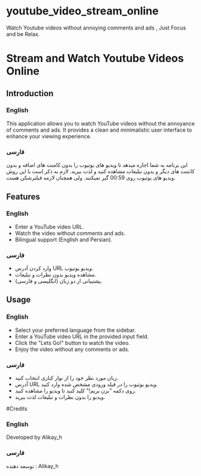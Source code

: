 # youtube_video_stream_online
Watch Youtube videos without annoying comments and ads , Just Focus and be Relax.

# Stream and Watch Youtube Videos Online

## Introduction

### English
This application allows you to watch YouTube videos without the annoyance of comments and ads. It provides a clean and minimalistic user interface to enhance your viewing experience.

### فارسی
این برنامه به شما اجازه میدهد تا ویدیو های یوتیوب را بدون کامنت های اضافه و بدون کانتنت های دیگر و بدون تبلیغات مشاهده کنید و لذت ببرید. لازم به ذکر است با این روش ویدیو های یوتیوب روی 00:59 گیر نمیکنند. ولی همچنان لازمه فیلترشکن هست.

## Features

### English
- Enter a YouTube video URL.
- Watch the video without comments and ads.
- Bilingual support (English and Persian).

### فارسی
- وارد کردن آدرس URL ویدیو یوتیوب.
- مشاهده ویدیو بدون نظرات و تبلیغات.
- پشتیبانی از دو زبان (انگلیسی و فارسی).

## Usage

### English
- Select your preferred language from the sidebar.
- Enter a YouTube video URL in the provided input field.
- Click the "Lets Go!" button to watch the video.
- Enjoy the video without any comments or ads.

### فارسی
- زبان مورد نظر خود را از نوار کناری انتخاب کنید.
- آدرس URL ویدیو یوتیوب را در فیلد ورودی مشخص شده وارد کنید.
- روی دکمه "بزن بریم!" کلید کنید تا ویدیو را مشاهده کنید.
- ویدیو را بدون نظرات و تبلیغات لذت ببرید.

#Credits

### English
Developed by Alikay_h

### فارسی
توسعه دهنده : Alikay_h
